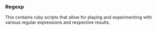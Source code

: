 ### Regexp

This contains ruby scripts that
allow for playing and experimenting with
various regular expressions and respective results.
